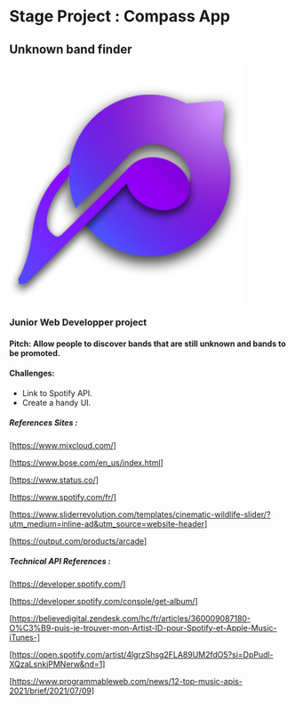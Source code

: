 # Stage Project : Compass App
## Unknown band finder

![alt text](https://raw.githubusercontent.com/NicolasLahondes/Projet-de-Stage/master/Maquette/Visual/Logo%20Compass/logofinal.png)



### Junior Web Developper project

#### Pitch: Allow people to discover bands that are still unknown and bands to be promoted.

#### Challenges:

- Link to Spotify API.
- Create a handy UI.

##### References Sites :

[https://www.mixcloud.com/]

[https://www.bose.com/en_us/index.html]

[https://www.status.co/]

[https://www.spotify.com/fr/]

[https://www.sliderrevolution.com/templates/cinematic-wildlife-slider/?utm_medium=inline-ad&utm_source=website-header]

[https://output.com/products/arcade]

##### Technical API References :

[https://developer.spotify.com/]

[https://developer.spotify.com/console/get-album/]

[https://believedigital.zendesk.com/hc/fr/articles/360009087180-O%C3%B9-puis-je-trouver-mon-Artist-ID-pour-Spotify-et-Apple-Music-iTunes-]

[https://open.spotify.com/artist/4lgrzShsg2FLA89UM2fdO5?si=DpPudl-XQzaLsnkjPMNerw&nd=1]

[https://www.programmableweb.com/news/12-top-music-apis-2021/brief/2021/07/09]

     